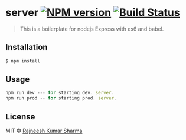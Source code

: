 # server [![NPM version](https://badge.fury.io/js/server.svg)](https://npmjs.org/package/server) [![Build Status](https://travis-ci.org/rajneeshksharma/server.svg?branch=master)](https://travis-ci.org/rajneeshksharma/server)

> This is a boilerplate for nodejs Express with es6 and babel.

## Installation

```sh
$ npm install
```

## Usage

```js
npm run dev --- for starting dev. server.
npm run prod -- for starting prod. server.
```

## License

MIT © [Rajneesh Kumar Sharma](https://github.com/rajneeshksharma)

